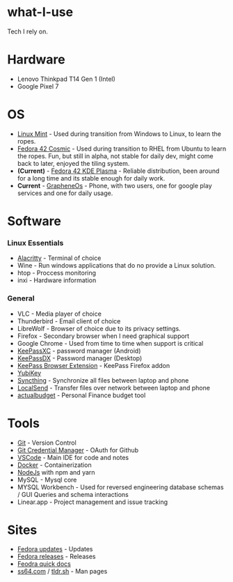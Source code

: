 # what-I-use

Tech I rely on.

# Hardware
- Lenovo Thinkpad T14 Gen 1 (Intel)
- Google Pixel 7

# OS
- [Linux Mint](https://linuxmint.com/) - Used during transition from Windows to Linux, to learn the ropes.
- [Fedora 42 Cosmic](https://docs.fedoraproject.org/en-US/fedora/latest/release-notes/desktop/#fedora-cosmic-spin) - Used during transition to RHEL from Ubuntu to learn the ropes. Fun, but still in alpha, not stable for daily dev, might come back to later, enjoyed the tiling system.
- **(Current)** - [Fedora 42 KDE Plasma](https://docs.fedoraproject.org/en-US/kde/) - Reliable distribution, been around for a long time and its stable enough for daily work.
- **Current** - [GrapheneOs](https://grapheneos.org/) - Phone, with two users, one for google play services and one for daily usage.

# Software
### Linux Essentials
- [Alacritty](https://alacritty.org/) - Terminal of choice
- Wine - Run windows applications that do no provide a Linux solution.
- htop - Proccess monitoring
- inxi - Hardware information

### General
- VLC - Media player of choice
- Thunderbird - Email client of choice
- LibreWolf - Browser of choice due to its privacy settings.
- Firefox - Secondary browser when I need graphical support
- Google Chrome - Used from time to time when support is critical
- [KeePassXC](https://github.com/Kunzisoft/KeePassDX) - password manager (Android)
- [KeePassDX](https://github.com/keepassxreboot/keepassxc) - Password manager (Desktop)
- [KeePass Browser Extension](https://addons.mozilla.org/en-US/firefox/addon/keepassxc-browser/?utm_source=addons.mozilla.org&utm_medium=referral&utm_content=search) - KeePass Firefox addon
- [YubiKey](https://www.yubico.com/no/product/yubikey-5-series/yubikey-5c-nfc/)
- [Syncthing](https://github.com/syncthing/syncthing) - Synchronize all files between laptop and phone
- [LocalSend](https://github.com/localsend/localsend) - Transfer files over network between laptop and phone
- [actualbudget](https://github.com/actualbudget/actual) - Personal Finance budget tool

# Tools
- [Git](https://git-scm.com/) - Version Control
- [Git Credential Manager](https://github.com/git-ecosystem/git-credential-manager) - OAuth for Github
- [VSCode](https://code.visualstudio.com/) - Main IDE for code and notes
- [Docker](https://docs.fedoraproject.org/en-US/quick-docs/installing-docker/) - Containerization
- [NodeJs](https://nodejs.org/en) with npm and yarn
- MySQL - Mysql core
- MYSQL Workbench - Used for reversed engineering database schemas / GUI Queries and schema interactions
- Linear.app - Project management and issue tracking

# Sites
- [Fedora updates](https://bodhi.fedoraproject.org/) - Updates
- [Fedora releases](https://bodhi.fedoraproject.org/releases/) - Releases
- [Feodra quick docs](https://docs.fedoraproject.org/en-US/quick-docs/)
- [ss64.com](https://ss64.com/) / [tldr.sh](https://tldr.sh/) - Man pages
